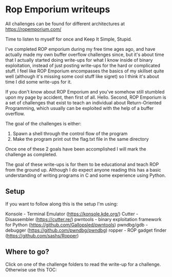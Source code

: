 # Rop Emporium writeups

All challenges can be found for different architectures at https://ropemporium.com/

Time to listen to myself for once and Keep It Simple, Stupid.

I've completed ROP emporium during my free time ages ago, and have actually made my own buffer overflow challenges since, but it's about time that I actually started doing write-ups for what I know inside of binary exploitation, instead of just posting write-ups for the hard or complicated stuff. I feel like ROP Emporium encompasses the basics of my skillset quite well (although it's missing some cool stuff like sigret) so I think it's about time I did some write-ups for it.

If you don't know about ROP Emporium and you've somehow still stumbled upon my page by accident, then first of all. Hello. Second, ROP Emporium is a set of challenges that exist to teach an individual about Return-Oriented Programming, which usually can be exploited with the help of a buffer overflow.

The goal of the challenges is either:
1. Spawn a shell through the control flow of the program
2. Make the program print out the flag.txt file in the same directory

Once one of these 2 goals have been accomplished I will mark the challenge as completed.

The goal of these write-ups is for them to be educational and teach ROP from the ground up. Although I do expect anyone reading this has a basic understanding of writing programs in C and some experience using Python.

## Setup
If you want to follow along this is the setup I'm using:

Konsole - Terminal Emulator (https://konsole.kde.org/)
Cutter - Disassembler (https://cutter.re/)
pwntools - binary exploitation framework for Python (https://github.com/Gallopsled/pwntools)
pwndbg/gdb - debugger (https://github.com/pwndbg/pwndbg)
ropper - ROP gadget finder (https://github.com/sashs/Ropper)

## Where to go?
Click on one of the challenge folders to read the write-up for a challenge. Otherwise use this TOC:


